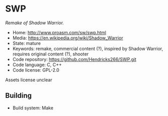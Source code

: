 # SWP

_Remake of Shadow Warrior._

- Home: http://www.proasm.com/sw/swp.html
- Media: https://en.wikipedia.org/wiki/Shadow_Warrior
- State: mature
- Keywords: remake, commercial content (?), inspired by Shadow Warrior, requires original content (?), shooter
- Code repository: https://github.com/Hendricks266/SWP.git
- Code language: C, C++
- Code license: GPL-2.0

Assets license unclear

## Building

- Build system: Make
